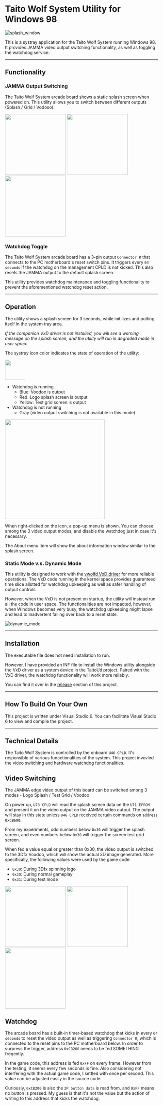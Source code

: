 # Taito Wolf System Utility for Windows 98

![splash_window](https://github.com/user-attachments/assets/6cced47d-8d85-4a3e-ac04-18ac62836c38)

This is a systray application for the Taito Wolf System running Windows 98. It provides JAMMA video output switching functionality, as well as toggling the watchdog service.

-------------

## Functionality

### JAMMA Output Switching

The Taito Wolf System arcade board shows a static splash screen when powered on. This utility allows you to switch between different outputs (Splash / Grid / Vodooo).

<img src="https://github.com/user-attachments/assets/9470de8f-db81-4654-a347-376991d9b0f6" height=200> <img src="https://github.com/user-attachments/assets/3076411a-73fb-42cc-aa6f-83fceb98d83d" height=200> <img src="https://github.com/user-attachments/assets/6c892f61-c78e-4eac-847c-d8a5d727b11a" height=200>

### Watchdog Toggle

The Taito Wolf System arcade board has a 3-pin output `Connector R` that connects to the PC motherboard's reset switch pins. It triggers every `64 seconds` if the watchdog on the management CPLD is not kicked. This also resets the JAMMA output to the default splash screen.

This utility provides watchdog maintenance and toggling functionality to prevent the aforementioned watchdog reset action.

-------------

## Operation

The utility shows a splash screen for 3 seconds, while initilizes and putting itself in the system tray area.

*If the companion VxD driver is not installed, you will see a warning message on the splash screen, and the utility will run in degraded mode in user space.*

The systray icon color indicates the state of operation of the utility:

<img src="https://github.com/user-attachments/assets/e156d52a-babc-4347-9fbf-3a99a0a6080f" height=66>

- Watchdog is running
  - Blue: Voodoo is output
  - Red: Logo splash screen is output
  - Yellow: Test grid screen is output
- Watchdog is not running
  - Gray (video output switching is not available in this mode)

<img src="https://github.com/user-attachments/assets/dbb62c5c-1e99-4c30-9fd0-5bea6f4f2528" height=328>

When right-clicked on the icon, a pop-up menu is shown. You can choose among the 3 video output modes, and disable the watchdog just in case it's necessary.

The About menu item will show the about information window similar to the splash screen.

### Static Mode v.s. Dynamic Mode

This utility is designed to work with the [vwolfd VxD driver](https://github.com/jeffqchen/vwolfd) for more reliable operations. The VxD code running in the kernel space provides guaranteed time slice allotted for watchdog upkeeping as well as safer handling of output controls.

However, when the VxD is not present on startup, the utility will instead run all the code in user space. The functionalities are not impacted, however, when Windows becomes very busy, the watchdog upkeeping might lapse and lead to inadvertent failing over back to a reset state.

![dynamic_mode](https://github.com/user-attachments/assets/407decf0-3570-4f5f-83b2-48a83af9bc35)

-------------

## Installation

The executable file does not need installation to run.

However, I have provided an INF file to install the Windows utility alongside the VxD driver as a system device in the TaitoUtl project. Paired with the VxD driver, the watchdog functionality will work more reliably.

You can find it over in the [release](https://github.com/jeffqchen/TaitoUtl/releases) section of this project.

-------------

## How To Build On Your Own

This project is written under Visual Studio 6. You can facilitate Visual Studio 6 to view and compile the project.

-------------

## Technical Details

The Taito Wolf System is controlled by the onboard `U46 CPLD`. It's responsible of various funcctionalities of the system. This project invovled the video switching and hardware watchdog functionalities.

## Video Switching

The JAMMA edge video output of this board can be switched among 3 modes - Logo Splash / Test Grid / Voodoo

On power up, `U73 CPLD` will read the splash screen data on the `U71 EPROM` and present it on the video output on the JAMMA video output. The output will stay in this state unless `U46 CPLD` received certain commands on `address 0xCB600`.

From my experiments, odd numbers below `0x30` will trigger the splash screen, and even numbers below `0x30` will trigger the screen test grid screen.

When fed a value equal or greater than 0x30, the video output is switched to the 3Dfx Voodoo, which will show the actual 3D image generated. More specifically, the following values were used by the game code:
- `0x30`: During 3Dfx spinning logo
- `0x3D`: During normal gameplay
- `0x31`: During test mode

<img src="https://github.com/user-attachments/assets/9470de8f-db81-4654-a347-376991d9b0f6" height=200> <img src="https://github.com/user-attachments/assets/3076411a-73fb-42cc-aa6f-83fceb98d83d" height=200> <img src="https://github.com/user-attachments/assets/6c892f61-c78e-4eac-847c-d8a5d727b11a" height=200>

## Watchdog

The arcade board has a built-in timer-based watchdog that kicks in every `64 seconds` to reset the video output as well as triggering `Connector R`, which is connected to the reset pins to the PC motherboard below. In order to surpress the trigger, address `0xCB200` needs to be fed SOMETHING freqently.

In the game code, this address is fed `0xFF` on every frame. However from the testing, it seems every few seconds is fine. Also considering not interfering with the actual game code, I settled with once per second. This value can be adjusted easily in the source code.

Curiously, `0xCB200` is also the `2P button data` is read from, and `0xFF` means no button is pressed. My guess is that it's not the value but the action of writing to this address that kicks the watchdog.

